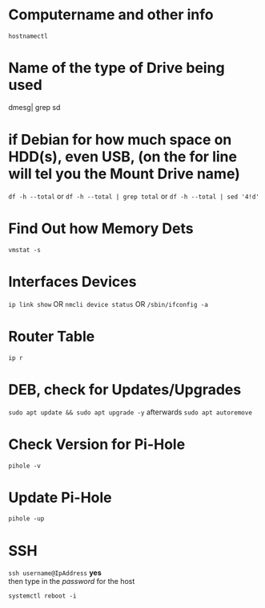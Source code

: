 # Computername and other info
```hostnamectl```

# Name of the type of Drive being used
dmesg| grep sd

# if Debian for how much space on HDD(s), even USB,  (on the for line will tel you the Mount Drive name)
``` df -h --total ```
or
```df -h --total | grep total```
or
```df -h --total | sed '4!d'```

# Find Out how Memory Dets
```vmstat -s```

# Interfaces Devices
``` ip link show ``` 
OR
``` nmcli device status ```
OR
``` /sbin/ifconfig -a ```

# Router Table
``` ip r ```


# DEB, check for Updates/Upgrades
``` sudo apt update && sudo apt upgrade -y ``` 
afterwards
``` sudo apt autoremove ```

# Check Version for Pi-Hole
``` pihole -v ```

# Update Pi-Hole
``` pihole -up ```

# SSH
```ssh username@IpAddress```
**yes** </br>
then type in the _password_ for the host </br>


```systemctl reboot -i```


